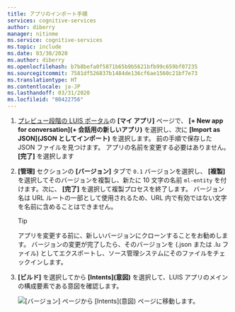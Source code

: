 ```yaml
---
title: アプリのインポート手順
services: cognitive-services
author: diberry
manager: nitinme
ms.service: cognitive-services
ms.topic: include
ms.date: 03/30/2020
ms.author: diberry
ms.openlocfilehash: b7b8befa0f5871b65b9b5621bfb99c659bf07235
ms.sourcegitcommit: 7581df526837b1484de136cf6ae1560c21bf7e73
ms.translationtype: HT
ms.contentlocale: ja-JP
ms.lasthandoff: 03/31/2020
ms.locfileid: "80422756"
---
```

1. [プレビュー段階の LUIS ポータル](https://preview.luis.ai)の **[マイ アプリ]** ページで、 **[+ New app for conversation]\(+ 会話用の新しいアプリ\)** を選択し、次に **[Import as JSON]\(JSON としてインポート\)** を選択します。 前の手順で保存した JSON ファイルを見つけます。 アプリの名前を変更する必要はありません。 **[完了]** を選択します

1. **[管理]** セクションの **[バージョン]** タブで `0.1` バージョンを選択し、 **[複製]** を選択してそのバージョンを複製し、新たに 10 文字の名前 `ml-entity` を付けます。次に、 **[完了]** を選択して複製プロセスを終了します。 バージョン名は URL ルートの一部として使用されるため、URL 内で有効ではない文字を名前に含めることはできません。

    > [!TIP]
    > アプリを変更する前に、新しいバージョンにクローンすることをお勧めします。 バージョンの変更が完了したら、そのバージョンを (.json または .lu ファイル) としてエクスポートし、ソース管理システムにそのファイルをチェックインします。

1. **[ビルド]** を選択してから **[Intents]\(意図\)** を選択して、LUIS アプリのメインの構成要素である意図を確認します。

    ![[バージョン] ページから [Intents]\(意図\) ページに移動します。](../media/tutorial-machine-learned-entity/new-version-imported-app.png)